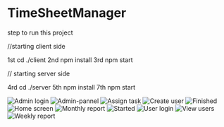 ﻿# TimeSheetManager
step to run this project

//starting client side

1st cd ./client
2nd npm install
3rd npm start

// starting server side

4rd cd ./server
5th npm install
7th npm start

![Admin login](https://user-images.githubusercontent.com/106943323/215352687-1bb27b1f-8747-4db9-91e1-afe753dc099e.jpg)
![Admin-pannel](https://user-images.githubusercontent.com/106943323/215352688-3a7f4307-79d1-41a9-83a6-74c1a145403f.jpg)
![Assign task](https://user-images.githubusercontent.com/106943323/215352690-958415dc-e78a-4be6-a099-e9f1f06ee5c3.jpg)
![Create user](https://user-images.githubusercontent.com/106943323/215352691-3ca04882-35d5-49ab-9f87-7aa0da6e257c.jpg)
![Finished](https://user-images.githubusercontent.com/106943323/215352693-ebca2063-743e-4c50-87ec-e3d59baaa7d0.jpg)
![Home screen](https://user-images.githubusercontent.com/106943323/215352694-e65c0d21-daea-449a-9399-fef17ec19f20.jpg)
![Monthly report](https://user-images.githubusercontent.com/106943323/215352695-62d7c3ea-511e-46a2-bb89-34c1d1ab266c.jpg)
![Started](https://user-images.githubusercontent.com/106943323/215352697-ed4db19a-0a15-4154-ae80-e3713e12b2e7.jpg)
![User login](https://user-images.githubusercontent.com/106943323/215352698-2b9489dd-6c33-4fe2-9c60-64fcd6c7a763.jpg)
![View users](https://user-images.githubusercontent.com/106943323/215352700-a42fdd64-8c4a-4f12-af1c-e87c3a44fe0d.jpg)
![Weekly report](https://user-images.githubusercontent.com/106943323/215352702-ff44b36f-54f1-49a2-aba8-9bb541cb8c86.jpg)
